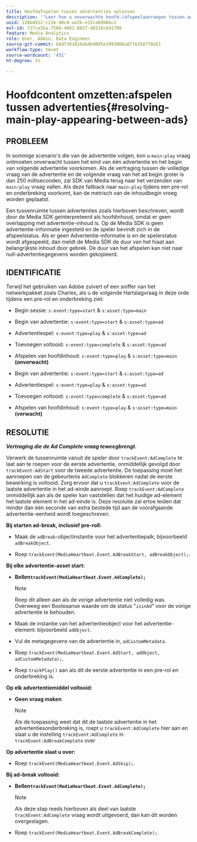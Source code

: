 ```yaml
---
title: Hoofdafspelen tussen advertenties oplossen
description: '"Leer hoe u onverwachte hoofd-/afspeelaanroepen tussen advertenties kunt afhandelen."'
uuid: 228b4812-c23e-40c8-ae2b-e15ca69b0bc2
exl-id: f27ce2ba-7584-4601-8837-d8316c641708
feature: Media Analytics
role: User, Admin, Data Engineer
source-git-commit: b6df391016ab4b9095e3993808a877e3587f0a51
workflow-type: tm+mt
source-wordcount: '451'
ht-degree: 1%

---
```


# Hoofdcontent omzetten:afspelen tussen advertenties{#resolving-main-play-appearing-between-ads}

## PROBLEEM

In sommige scenario&#39;s die van de advertentie volgen, kon u `main:play` vraag ontmoeten onverwacht tussen het eind van één advertentie en het begin van volgende advertentie voorkomen. Als de vertraging tussen de volledige vraag van de advertentie en de volgende vraag van het ad begin groter is dan 250 milliseconden, zal SDK van Media terug naar het verzenden van `main:play` vraag vallen. Als deze fallback naar `main:play` tijdens een pre-rol en onderbreking voorkomt, kan de metrisch van de inhoudbegin vroeg worden geplaatst.

Een tussenruimte tussen advertenties zoals hierboven beschreven, wordt door de Media SDK geïnterpreteerd als hoofdinhoud, omdat er geen overlapping met advertentie-inhoud is. Op de Media SDK is geen advertentie-informatie ingesteld en de speler bevindt zich in de afspeelstatus. Als er geen Advertentie-informatie is en de spelerstatus wordt afgespeeld, dan meldt de Media SDK de duur van het hiaat aan belangrijkste inhoud door gebrek. De duur van het afspelen kan niet naar null-advertentiegegevens worden gekopieerd.

## IDENTIFICATIE

Terwijl het gebruiken van Adobe zuivert of een sniffer van het netwerkpakket zoals Charles, als u de volgende Hartslagvraag in deze orde tijdens een pre-rol en onderbreking ziet:

* Begin sessie: `s:event:type=start` &amp; `s:asset:type=main`
* Begin van advertentie: `s:event:type=start` &amp; `s:asset:type=ad`
* Advertentiespel: `s:event:type=play` &amp; `s:asset:type=ad`
* Toevoegen voltooid: `s:event:type=complete` &amp; `s:asset:type=ad`
* Afspelen van hoofdinhoud: `s:event:type=play` &amp; `s:asset:type=main` **(onverwacht)**

* Begin van advertentie: `s:event:type=start` &amp; `s:asset:type=ad`
* Advertentiespel: `s:event:type=play` &amp; `s:asset:type=ad`
* Toevoegen voltooid: `s:event:type=complete` &amp; `s:asset:type=ad`
* Afspelen van hoofdinhoud: `s:event:type=play` &amp; `s:asset:type=main` **(verwacht)**

## RESOLUTIE

***Vertraging die de Ad Complete vraag teweegbrengt.***

Verwerk de tussenruimte vanuit de speler door `trackEvent:AdComplete` te laat aan te roepen voor de eerste advertentie, onmiddellijk gevolgd door `trackEvent:AdStart` voor de tweede advertentie. De toepassing moet het aanroepen van de gebeurtenis `AdComplete` blokkeren nadat de eerste bewerking is voltooid. Zorg ervoor dat u `trackEvent:AdComplete` voor de laatste advertentie in het ad-einde aanroept. Roep `trackEvent:AdComplete` onmiddellijk aan als de speler kan vaststellen dat het huidige ad-element het laatste element in het ad-einde is. Deze resolutie zal ertoe leiden dat minder dan één seconde van extra bestede tijd aan de voorafgaande advertentie-eenheid wordt toegeschreven.

**Bij starten ad-break, inclusief pre-roll:**

* Maak de `adBreak`-objectinstantie voor het advertentiepalk; bijvoorbeeld `adBreakObject`.

* Roep `trackEvent(MediaHeartbeat.Event.AdBreakStart, adBreakObject);`.

**Bij elke advertentie-asset start:**

* **Bellen`trackEvent(MediaHeartbeat.Event.AdComplete);`**

   >[!NOTE]
   >
   >Roep dit alleen aan als de vorige advertentie niet volledig was. Overweeg een Booleaanse waarde om de status &quot;`isinAd`&quot; voor de vorige advertentie te behouden.

* Maak de instantie van het advertentieobject voor het advertentie-element: bijvoorbeeld `adObject`.
* Vul de metagegevens van de advertentie in, `adCustomMetadata`.
* Roep `trackEvent(MediaHeartbeat.Event.AdStart, adObject, adCustomMetadata);`.
* Roep `trackPlay()` aan als dit de eerste advertentie in een pre-rol en onderbreking is.

**Op elk advertentiemiddel voltooid:**

* **Geen vraag maken**

   >[!NOTE]
   >
   >Als de toepassing weet dat dit de laatste advertentie in het advertentiesonderbreking is, roept u `trackEvent:AdComplete` hier aan en slaat u de instelling `trackEvent:AdComplete` in `trackEvent:AdBreakComplete` over

**Op advertentie slaat u over:**

* Roep `trackEvent(MediaHeartbeat.Event.AdSkip);`.

**Bij ad-break voltooid:**

* **Bellen`trackEvent(MediaHeartbeat.Event.AdComplete);`**

   >[!NOTE]
   >
   >Als deze stap reeds hierboven als deel van laatste `trackEvent:AdComplete` vraag wordt uitgevoerd, dan kan dit worden overgeslagen.

* Roep `trackEvent(MediaHeartbeat.Event.AdBreakComplete);`.
